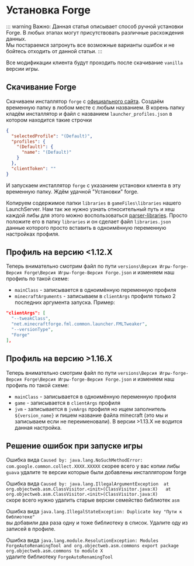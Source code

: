 # Установка Forge

::: warning Важно:
Данная статья описывает способ ручной установки Forge. В любых этапах могут присутствовать различные расхождения данных.  
Мы постараемся затронуть все возможные варианты ошибок и не бойтесь отходить от данной статьи.
:::

Все модификации клиента будут проходить после скачивание `vanilla` версии игры.

## Скачивание Forge 

Скачиваем инсталлятор `forge` с [официального сайта](https://files.minecraftforge.net/net/minecraftforge/forge/). Создаём временную папку в любом месте с любым названием. В корень папку кладём инсталлятор и файл с названием `launcher_profiles.json` в котором находится такие строчки
```json
{
  "selectedProfile": "(Default)",
  "profiles": {
    "(Default)": {
      "name": "(Default)"
    }
  },
  "clientToken": ""
}
```
И запускаем инсталлятор `forge` с указанием установки клиента в эту временную папку. Ждём удачной "Установки" forge.  

Копируем содержимое папки `libraries` в `gameFiles\libraries` нашего LaunchServer. Нам так же нужно узнать относительный путь и хеш каждой либы для этого можно воспользоваться [parser-libraries](https://github.com/kostya-main/parser-libraries/releases). Просто положите его в папку `libraries` и он сделает файл `libraries.json` данные которого просто вставить в одноимённую переменную настройках профиля.

## Профиль на версию <1.12.X

Теперь внимательно смотрим файл по пути `versions\Версия Игры-forge-Версия Forge\Версия Игры-forge-Версия Forge.json` и изменяем наш профиль по такой схеме:
- `mainClass` - записывается в одноимённую переменную профиля
- `minecraftArguments` - записываем в `clientArgs` профиля только 2 последних аргумента запуска. Пример:
```json
"clientArgs": [
  "--tweakClass", 
  "net.minecraftforge.fml.common.launcher.FMLTweaker", 
  "--versionType", 
  "Forge"
],
```

## Профиль на версию >1.16.X

Теперь внимательно смотрим файл по пути `versions\Версия Игры-forge-Версия Forge\Версия Игры-forge-Версия Forge.json` и изменяем наш профиль по такой схеме:
- `mainClass` - записывается в одноимённую переменную профиля
- `game` - записывается в `clientArgs` профиля
- `jvm` - записывается в `jvmArgs` профиля но ищем заполнитель `${version_name}` и пишем название файла minecraft (это мы и записываем если не переименовали). В версии >1.13.X не водится данная настройка.

## Решение ошибок при запуске игры

Ошибка вида `Caused by: java.lang.NoSuchMethodError: com.google.common.collect.XXXX.XXXXX` скорее всего у вас копии либы `guava` удалите те версии которые были добавлены инсталлятором forge  

Ошибка вида `Caused by: java.lang.IllegalArgumentException 
at org.objectweb.asm.ClassVisitor.<init>(ClassVisitor.java:X)  
at org.objectweb.asm.ClassVisitor.<init>(ClassVisitor.java:X)`  
скоре всего нужно удалить старые версии семейство библиотек `asm` 

Ошибка вида `java.lang.IllegalStateException: Duplicate key "Пути к библиотеке"`  
вы добавили два раза одну и тоже библиотеку в список. Удалите оду из записей в профиле.  

Ошибка вида `java.lang.module.ResolutionException: Modules ForgeAutoRenamingTool and org.objectweb.asm.commons export package org.objectweb.asm.commons to module X `  
удалите библиотеку `ForgeAutoRenamingTool`  